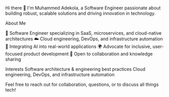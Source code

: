 Hi there 👋
I'm Muhammed Adekola, a Software Engineer passionate about building robust, scalable solutions and driving innovation in technology.

About Me

💼 Software Engineer specializing in SaaS, microservices, and cloud-native architectures
☁️ Cloud engineering, DevOps, and infrastructure automation 
🤖 Integrating AI into real-world applications
🌍 Advocate for inclusive, user-focused product development
🤝 Open to collaboration and knowledge sharing


Interests
Software architecture & engineering best practices
Cloud engineering, DevOps, and infrastructure automation 




Feel free to reach out for collaboration, questions, or to discuss all things tech!
